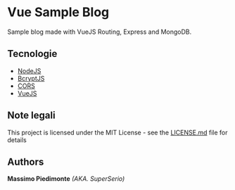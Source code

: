 # Vue Sample Blog

Sample blog made with VueJS Routing, Express and MongoDB.

## Tecnologie

* [NodeJS](https://github.com/nodejs/node)
* [BcryptJS](https://www.npmjs.com/package/bcryptjs)
* [CORS](https://www.npmjs.com/package/cors)
* [VueJS](https://vuejs.org/)

## Note legali

This project is licensed under the MIT License - see the [LICENSE.md](https://github.com/superserio/Vue-Sample-Blog/blob/master/LICENSE) file for details

 ## Authors
 
 **Massimo Piedimonte** _(AKA. SuperSerio)_
